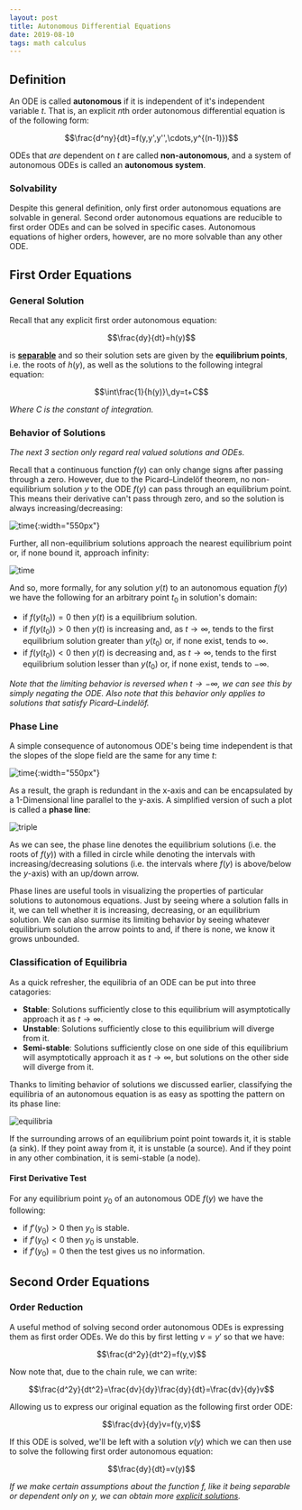 ```yaml
---
layout: post
title: Autonomous Differential Equations
date: 2019-08-10
tags: math calculus
---
```


## Definition
An ODE is called **autonomous** if it is independent of it's independent variable $t$. That is, an explicit $n$th order autonomous differential equation is of the following form:

$$\frac{d^ny}{dt}=f(y,y',y'',\cdots,y^{(n-1)})$$

ODEs that *are* dependent on $t$ are called **non-autonomous**, and a system of autonomous ODEs is called an **autonomous system**.

<!--more-->

### Solvability
Despite this general definition, only first order autonomous equations are solvable in general. Second order autonomous equations are reducible to first order ODEs and can be solved in specific cases. Autonomous equations of higher orders, however, are no more solvable than any other ODE.

## First Order Equations
### General Solution
Recall that any explicit first order autonomous equation:

$$\frac{dy}{dt}=h(y)$$

is [**separable**](/separable-equations) and so their solution sets are given by the **equilibrium points**, i.e. the roots of $h(y)$, as well as the solutions to the following integral equation:

$$\int\frac{1}{h(y)}\,dy=t+C$$

*Where $C$ is the constant of integration.*

### Behavior of Solutions
*The next 3 section only regard real valued solutions and ODEs.*

Recall that a continuous function $f(y)$ can only change signs after passing through a zero. However, due to the Picard–Lindelöf theorem, no non-equilibrium solution $y$ to the ODE $f(y)$ can pass through an equilibrium point. This means their derivative can't pass through zero, and so the solution is always increasing/decreasing:

<!-- And so, all non-equilibrium solutions are not only bound by their surrounding equilibrium solutions, but must also be monotone functions: -->

![time](/assets/math/autonomous-equations/behavior1.png?style?=centerme){:width="550px"}


Further, all non-equilibrium solutions approach the nearest equilibrium point or, if none bound it, approach infinity:

![time](/assets/math/autonomous-equations/behavior.png?style?=centerme)

And so, more formally, for any solution $y(t)$ to an autonomous equation $f(y)$ we have the following for an arbitrary point $t_0$ in solution's domain:
- if $f(y(t_0))=0$ then $y(t)$ is a equilibrium solution.
- if $f(y(t_0))>0$ then $y(t)$ is increasing and, as $t\to\infty$, tends to the first equilibrium solution greater than $y(t_0)$ or, if none exist, tends to $\infty$.
- if $f(y(t_0))<0$ then $y(t)$ is decreasing and, as $t\to\infty$, tends to the first equilibrium solution lesser than $y(t_0)$ or, if none exist, tends to $-\infty$.

*Note that the limiting behavior is reversed when $t\to-\infty$, we can see this by simply negating the ODE. Also note that this behavior only applies to solutions that satisfy Picard–Lindelöf.*

### Phase Line
A simple consequence of autonomous ODE's being time independent is that the slopes of the slope field are the same for any time $t$:

![time](/assets/math/autonomous-equations/time-invariance.png?style?=centerme){:width="550px"}

As a result, the graph is redundant in the x-axis and can be encapsulated by a 1-Dimensional line parallel to the y-axis. A simplified version of such a plot is called a **phase line**:

![triple](/assets/math/autonomous-equations/triple-graph.png?style?=centerme)

As we can see, the phase line denotes the equilibrium solutions (i.e. the roots of $f(y)$) with a filled in circle while denoting the intervals with increasing/decreasing solutions (i.e. the intervals where $f(y)$ is above/below the $y$-axis) with an up/down arrow.

Phase lines are useful tools in visualizing the properties of particular solutions to autonomous equations. Just by seeing where a solution falls in it, we can tell whether it is increasing, decreasing, or an equilibrium solution. We can also surmise its limiting behavior by seeing whatever equilibrium solution the arrow points to and, if there is none, we know it grows unbounded.

### Classification of Equilibria
As a quick refresher, the equilibria of an ODE can be put into three catagories:

- **Stable**: Solutions sufficiently close to this equilibrium will asymptotically approach it as $t\to\infty$. 
- **Unstable**: Solutions sufficiently close to this equilibrium will diverge from it. 
- **Semi-stable**: Solutions sufficiently close on one side of this equilibrium will asymptotically approach it as $t\to\infty$, but solutions on the other side will diverge from it.

Thanks to limiting behavior of solutions we discussed earlier, classifying the equilibria of an autonomous equation is as easy as spotting the pattern on its phase line:

![equilibria](/assets/math/autonomous-equations/equilibria.png?style?=centerme)

If the surrounding arrows of an equilibrium point point towards it, it is stable (a sink). If they point away from it, it is unstable (a source). And if they point in any other combination, it is semi-stable (a node).

#### First Derivative Test
For any equilibrium point $y_0$ of an autonomous ODE $f(y)$ we have the following:

- if $f'(y_0)>0$ then $y_0$ is stable.
- if $f'(y_0)<0$ then $y_0$ is unstable.
- if $f'(y_0)=0$ then the test gives us no information.


## Second Order Equations
### Order Reduction
A useful method of solving second order autonomous ODEs is expressing them as first order ODEs. We do this by first letting $v=y'$ so that we have:

$$\frac{d^2y}{dt^2}=f(y,v)$$

Now note that, due to the chain rule, we can write:

$$\frac{d^2y}{dt^2}=\frac{dv}{dy}\frac{dy}{dt}=\frac{dv}{dy}v$$

Allowing us to express our original equation as the following first order ODE:

$$\frac{dv}{dy}v=f(y,v)$$

If this ODE is solved, we'll be left with a solution $v(y)$ which we can then use to solve the following first order autonomous equation:

$$\frac{dy}{dt}=v(y)$$

*If we make certain assumptions about the function $f$, like it being separable or dependent only on $y$, we can obtain more [explicit solutions](https://calculus.subwiki.org/wiki/Second-order_first-degree_autonomous_differential_equation).*